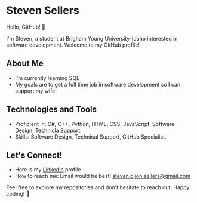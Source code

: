# Steven Sellers

Hello, GitHub! 👋

I'm Steven, a student at Brigham Young University-Idaho interested in software development. Welcome to my GitHub profile!

## About Me

- I'm currently learning SQL
- My goals are to get a full time job in software development so I can support my wife!

## Technologies and Tools

- Proficient in: C#, C++, Python, HTML, CSS, JavaScript, Software Design, Technicla Support.
- Skills: Software Design, Technical Support, GitHub Specialist.

## Let's Connect!

- Here is my [LinkedIn](https://www.linkedin.com/in/steven-sellers-953149158/) profile
- How to reach me: Email would be best! steven.dijon.sellers@gmail.com

Feel free to explore my repositories and don't hesitate to reach out. Happy coding! 🚀
